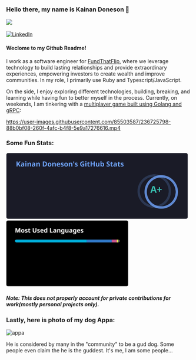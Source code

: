### Hello there, my name is Kainan Doneson 👋
[<img src="https://img.shields.io/badge/kainan.io-%20My%20Personal%20One%20Pager-red" />](https://www.kainan.io) 

[![LinkedIn](https://img.shields.io/badge/linkedin-%230077B5.svg?style=for-the-badge&logo=linkedin&logoColor=white)](https://www.linkedin.com/in/kainan-doneson-43749b1b4)

#### Weclome to my Github Readme!

I work as a software engineer for [FundThatFlip](https://www.fundthatflip.com/), where we leverage technology to build lasting relationships and provide extraordinary experiences, empowering investors to create wealth and improve communities. In my role, I primarily use Ruby and Typescript/JavaScript.

On the side, I enjoy exploring different technologies, building, breaking, and learning while having fun to better myself in the process. Currently, on weekends, I am tinkering with a [multiplayer game built using Golang and gRPC](https://github.com/kainn9/go_grpc_multiplayer_game_example_attempt):

https://user-images.githubusercontent.com/85503587/236725798-88b0bf08-260f-4afc-b4f8-5e9a17276616.mp4

### Some Fun Stats:
<img decoding="async" loading="lazy" height="180em" src="https://github.com/kainn9/github_stats_workflow/blob/files/stats.svg" />

<img decoding="async" loading="lazy" height="180em" src="https://github.com/kainn9/github_stats_workflow/blob/files/top-langs.svg" />

##### Note: This does not properly account for private contributions for work(mostly personal projects only).

### Lastly, here is photo of my dog Appa:
![appa](https://user-images.githubusercontent.com/85503587/236726979-828ad0ed-0e47-4ae7-aea1-c9b0760131fc.jpeg)


He is considered by many in the "community" to be a gud dog. Some people even claim the he is the guddest. It's me, I am some people...
